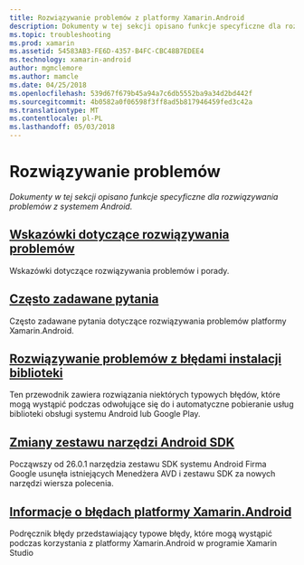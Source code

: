 ```yaml
---
title: Rozwiązywanie problemów z platformy Xamarin.Android
description: Dokumenty w tej sekcji opisano funkcje specyficzne dla rozwiązywania problemów z systemem Android.
ms.topic: troubleshooting
ms.prod: xamarin
ms.assetid: 54583AB3-FE6D-4357-B4FC-CBC48B7EDEE4
ms.technology: xamarin-android
author: mgmclemore
ms.author: mamcle
ms.date: 04/25/2018
ms.openlocfilehash: 539d67f679b45a94a7c6db5552ba9a34d2bd442f
ms.sourcegitcommit: 4b0582a0f06598f3ff8ad5b817946459fed3c42a
ms.translationtype: MT
ms.contentlocale: pl-PL
ms.lasthandoff: 05/03/2018
---
```

# <a name="troubleshooting"></a>Rozwiązywanie problemów

_Dokumenty w tej sekcji opisano funkcje specyficzne dla rozwiązywania problemów z systemem Android._

## <a name="troubleshooting-tipsandroidtroubleshootingtroubleshootingmd"></a>[Wskazówki dotyczące rozwiązywania problemów](~/android/troubleshooting/troubleshooting.md)

Wskazówki dotyczące rozwiązywania problemów i porady.


## <a name="frequently-asked-questionsquestionsindexmd"></a>[Często zadawane pytania](questions/index.md)

Często zadawane pytania dotyczące rozwiązywania problemów platformy Xamarin.Android.


## <a name="resolving-library-installation-errorsandroidtroubleshootingresolving-library-installation-errorsmd"></a>[Rozwiązywanie problemów z błędami instalacji biblioteki](~/android/troubleshooting/resolving-library-installation-errors.md)

Ten przewodnik zawiera rozwiązania niektórych typowych błędów, które mogą wystąpić podczas odwołujące się do i automatyczne pobieranie usług biblioteki obsługi systemu Android lub Google Play.


## <a name="changes-to-the-android-sdk-toolingandroidtroubleshootingsdk-cli-tooling-changesmd"></a>[Zmiany zestawu narzędzi Android SDK](~/android/troubleshooting/sdk-cli-tooling-changes.md)

Począwszy od 26.0.1 narzędzia zestawu SDK systemu Android Firma Google usunęła istniejących Menedżera AVD i zestawu SDK za nowych narzędzi wiersza polecenia.


## <a name="xamarinandroid-errors-referenceandroidtroubleshootingerrorsmd"></a>[Informacje o błędach platformy Xamarin.Android](~/android/troubleshooting/errors.md)

Podręcznik błędy przedstawiający typowe błędy, które mogą wystąpić podczas korzystania z platformy Xamarin.Android w programie Xamarin Studio
